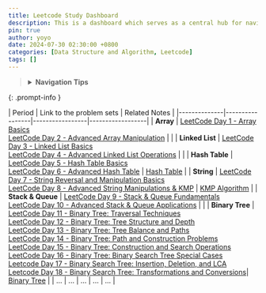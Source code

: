 ```yaml
---
title: Leetcode Study Dashboard
description: This is a dashboard which serves as a central hub for navigating through my LeetCode daily study notes.
pin: true
author: yoyo
date: 2024-07-30 02:30:00 +0800
categories: [Data Structure and Algorithm, Leetcode]
tags: []
---
```


> <details>
>  <summary><strong>Navigation Tips</strong></summary>
>  <ul>
>    <li>Use the <strong>search feature</strong> in your browser (Ctrl + F or Command + F) to quickly find specific days or topics.> > </li>
>    <li>Bookmark this dashboard for easy access in the future.</li>
>  </ul>
> </details>
{: .prompt-info }


| Period       | Link to the problem sets   | Related Notes |
|--------------|-----------------|-----------------|------------------|
| **Array** | [LeetCode Day 1 - Array Basics](https://yuyulyu.github.io/posts/leetcode-day-1/) <br> [LeetCode Day 2 - Advanced Array Manipulation](https://yuyulyu.github.io/posts/leetcode-day-2/)  |  |
| **Linked List** | [LeetCode Day 3 - Linked List Basics](https://yuyulyu.github.io/posts/leetcode-day-3/) <br> [LeetCode Day 4 - Advanced Linked List Operations](https://yuyulyu.github.io/posts/leetcode-day-4/)  | |
| **Hash Table** | [LeetCode Day 5 - Hash Table Basics](https://yuyulyu.github.io/posts/leetcode-day-5/) <br> [LeetCode Day 6 - Advanced Hash Table](https://yuyulyu.github.io/posts/leetcode-day-6/) |  [Hash Table](https://yuyulyu.github.io/posts/hash-table/) |
| **String** | [LeetCode Day 7 - String Reversal and Manipulation Basics](https://yuyulyu.github.io/posts/leetcode-day-7/) <br> [LeetCode Day 8 - Advanced String Manipulations & KMP](https://yuyulyu.github.io/posts/leetcode-day-8/)  | [KMP Algorithm](https://yuyulyu.github.io/posts/kmp/) |
| **Stack & Queue** | [LeetCode Day 9 - Stack & Queue Fundamentals](https://yuyulyu.github.io/posts/leetcode-day-9/) <br> [LeetCode Day 10 - Advanced Stack & Queue Applications](https://yuyulyu.github.io/posts/leetcode-day-10/) |  |
| **Binary Tree** | [LeetCode Day 11 - Binary Tree: Traversal Techniques](https://yuyulyu.github.io/posts/leetcode-day-11/) <br> [LeetCode Day 12 - Binary Tree: Tree Structure and Depth](https://yuyulyu.github.io/posts/leetcode-day-12/) <br> [LeetCode Day 13 - Binary Tree: Tree Balance and Paths](https://yuyulyu.github.io/posts/leetcode-day-13/)<br> [LeetCode Day 14 - Binary Tree: Path and Construction Problems](https://yuyulyu.github.io/posts/leetcode-day-14/) <br> [LeetCode Day 15 - Binary Tree: Construction and Search Operations](https://yuyulyu.github.io/posts/leetcode-day-15/)<br>[LeetCode Day 16 - Binary Tree: Binary Search Tree Special Cases](https://yuyulyu.github.io/posts/leetcode-day-16/)<br>[Leetcode Day 17 - Binary Search Tree: Insertion, Deletion, and LCA](https://yuyulyu.github.io/posts/leetcode-day-17/)<br>[Leetcode Day 18 - Binary Search Tree: Transformations and Conversions](https://yuyulyu.github.io/posts/leetcode-day-18/)| [Binary Tree](https://yuyulyu.github.io/posts/binary-tree/) |
| ...          | ...             | ...             | ...              | ...              |


